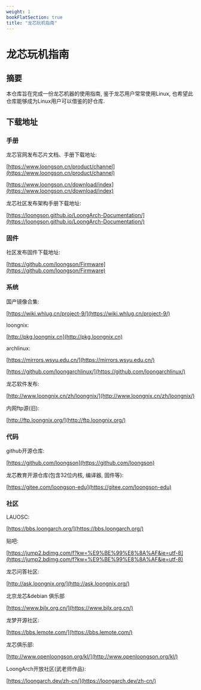 ```yaml
---
weight: 1
bookFlatSection: true
title: "龙芯玩机指南"
---
```


# 龙芯玩机指南

## 摘要

本仓库旨在完成一份龙芯机器的使用指南, 鉴于龙芯用户常常使用Linux, 也希望此仓库能够成为Linux用户可以借鉴的好仓库.

## 下载地址

### 手册
龙芯官网发布芯片文档、手册下载地址:

[https://www.loongson.cn/product/channel](https://www.loongson.cn/product/channel)

[https://www.loongson.cn/download/index](https://www.loongson.cn/download/index)

龙芯社区发布架构手册下载地址:

[https://loongson.github.io/LoongArch-Documentation/](https://loongson.github.io/LoongArch-Documentation/)
 

### 固件

社区发布固件下载地址:

[https://github.com/loongson/Firmware](https://github.com/loongson/Firmware)
 
### 系统

国产镜像合集:

[https://wiki.whlug.cn/project-9/](https://wiki.whlug.cn/project-9/)

loongnix:

[http://pkg.loongnix.cn](http://pkg.loongnix.cn)

archlinux:

[https://mirrors.wsyu.edu.cn/](https://mirrors.wsyu.edu.cn/)

[https://github.com/loongarchlinux/](https://github.com/loongarchlinux/)

龙芯软件发布:

[http://www.loongnix.cn/zh/loongnix/](http://www.loongnix.cn/zh/loongnix/)

内网ftp源(旧):

[http://ftp.loongnix.org/](http://ftp.loongnix.org/)
 
### 代码

github开源仓库:

[https://github.com/loongson](https://github.com/loongson)

龙芯教育开源仓库(包含32位内核, 编译器, 固件等):

[https://gitee.com/loongson-edu](https://gitee.com/loongson-edu)

### 社区

LAUOSC:

[https://bbs.loongarch.org/](https://bbs.loongarch.org/)

贴吧:

[https://jump2.bdimg.com/f?kw=%E9%BE%99%E8%8A%AF&ie=utf-8](https://jump2.bdimg.com/f?kw=%E9%BE%99%E8%8A%AF&ie=utf-8)

龙芯问答社区:

[http://ask.loongnix.org/](http://ask.loongnix.org/)

北京龙芯&debian 俱乐部

[https://www.bjlx.org.cn/](https://www.bjlx.org.cn/)

龙梦开源社区:

[https://bbs.lemote.com/](https://bbs.lemote.com/)

龙芯俱乐部:

[http://www.openloongson.org/kl/](http://www.openloongson.org/kl/)

LoongArch开放社区(武老师作品):

[https://loongarch.dev/zh-cn/](https://loongarch.dev/zh-cn/)
